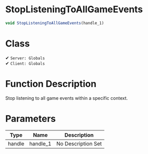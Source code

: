 # StopListeningToAllGameEvents
```js	
void StopListeningToAllGameEvents(handle_1)
```
# Class
✔ `Server: Globals`  
✔ `Client: Globals`  

# Function Description
Stop listening to all game events within a specific context.
# Parameters
Type|Name|Description
--|--|--
handle|handle_1|No Description Set

